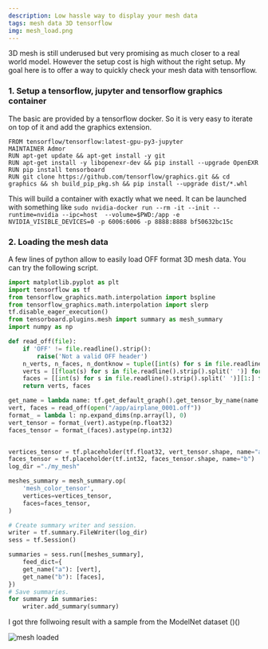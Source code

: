```yaml
---
description: Low hassle way to display your mesh data
tags: mesh data 3D tensorflow 
img: mesh_load.png
---
```


3D mesh is still underused but very promising as much closer to a real world model.
However the setup cost is high without the right setup.
My goal here is to offer a way to quickly check your mesh data with tensorflow.


### 1. Setup a tensorflow, jupyter and tensorflow graphics container

The basic are provided by a tensorflow docker. So it is very easy to iterate on top of it and add the graphics extension.

```
FROM tensorflow/tensorflow:latest-gpu-py3-jupyter
MAINTAINER Admor
RUN apt-get update && apt-get install -y git
RUN apt-get install -y libopenexr-dev && pip install --upgrade OpenEXR
RUN pip install tensorboard
RUN git clone https://github.com/tensorflow/graphics.git && cd graphics && sh build_pip_pkg.sh && pip install --upgrade dist/*.whl
```

This will build a container with exactly what we need.
It can be launched with something like 
`sudo nvidia-docker run --rm -it --init --runtime=nvidia --ipc=host  --volume=$PWD:/app -e NVIDIA_VISIBLE_DEVICES=0 -p 6006:6006 -p 8888:8888 bf50632bc15c`


### 2. Loading the mesh data

A few lines of python allow to easily load OFF format 3D mesh data.
You can try the following script.


```python
import matplotlib.pyplot as plt
import tensorflow as tf
from tensorflow_graphics.math.interpolation import bspline
from tensorflow_graphics.math.interpolation import slerp
tf.disable_eager_execution()
from tensorboard.plugins.mesh import summary as mesh_summary
import numpy as np

def read_off(file):
    if 'OFF' != file.readline().strip():
        raise('Not a valid OFF header')
    n_verts, n_faces, n_dontknow = tuple([int(s) for s in file.readline().strip().split(' ')])
    verts = [[float(s) for s in file.readline().strip().split(' ')] for i_vert in range(n_verts)]
    faces = [[int(s) for s in file.readline().strip().split(' ')][1:] for i_face in range(n_faces)]
    return verts, faces

get_name = lambda name: tf.get_default_graph().get_tensor_by_name(name + ":0")
vert, faces = read_off(open("/app/airplane_0001.off"))
format_ = lambda l: np.expand_dims(np.array(l), 0)
vert_tensor = format_(vert).astype(np.float32)
faces_tensor = format_(faces).astype(np.int32)


vertices_tensor = tf.placeholder(tf.float32, vert_tensor.shape, name="a")
faces_tensor = tf.placeholder(tf.int32, faces_tensor.shape, name="b")
log_dir ="./my_mesh"

meshes_summary = mesh_summary.op(
    'mesh_color_tensor', 
    vertices=vertices_tensor, 
    faces=faces_tensor,
)

# Create summary writer and session.
writer = tf.summary.FileWriter(log_dir)
sess = tf.Session()

summaries = sess.run([meshes_summary], 
    feed_dict={
    get_name("a"): [vert],
    get_name("b"): [faces],
})
# Save summaries.
for summary in summaries:
    writer.add_summary(summary)
```

I got thre follwoing result with a sample from the ModelNet dataset ()()

![mesh loaded]({{site.baseurl}}/assets/images/mesh_load.png)